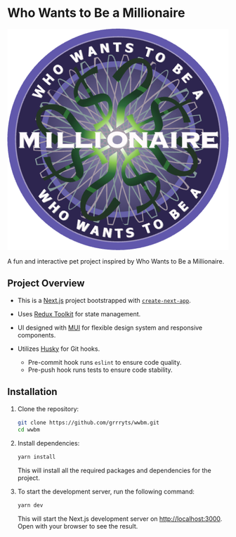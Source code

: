 # Who Wants to Be a Millionaire

<p align="center">
  <img src="./public/wwbn-banner.png" alt="Who Wants to Be a Millionaire">
</p>

A fun and interactive pet project inspired by Who Wants to Be a Millionaire.

## Project Overview

- This is a [Next.js](https://nextjs.org) project bootstrapped with [`create-next-app`](https://nextjs.org/docs/app/api-reference/cli/create-next-app).
- Uses [Redux Toolkit](https://redux-toolkit.js.org) for state management.
- UI designed with [MUI](https://mui.com) for flexible design system and responsive components.
- Utilizes [Husky](https://typicode.github.io/husky) for Git hooks.

  - Pre-commit hook runs `eslint` to ensure code quality.
  - Pre-push hook runs tests to ensure code stability.

## Installation

1. Clone the repository:

   ```bash
   git clone https://github.com/grrryts/wwbm.git
   cd wwbm
   ```

2. Install dependencies:

   ```bash
   yarn install
   ```

   This will install all the required packages and dependencies for the project.

3. To start the development server, run the following command:

   ```bash
   yarn dev
   ```

   This will start the Next.js development server on [http://localhost:3000](http://localhost:3000). Open with your browser to see the result.
